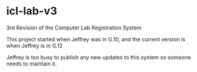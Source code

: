 # icl-lab-v3
3rd Revision of the Computer Lab Registration System

This project started when Jeffrey was in G.10, and the current version is when Jeffrey is in G.12

Jeffrey is too busy to publish any new updates to this system so someone needs to maintain it.
